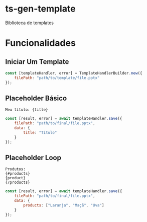 # ts-gen-template
Biblioteca de templates

# Funcionalidades

## Iniciar Um Template
```js
const [templateHandler, error] = TemplateHandlerBuilder.new({
    filePath: "path/to/template/file.pptx"
});
```

## Placeholder Básico
```
Meu título: {title}
```

```js
const [result, error] = await templateHandler.save({
    filePath: "path/to/final/file.pptx",
    data: {
        title: "Título"
    }
});
```

## Placeholder Loop
```
Produtos:
{#products}
{product}
{/products}
```

```js
const [result, error] = await templateHandler.save({
    filePath: "path/to/final/file.pptx",
    data: {
        products: ["Laranja", "Maçã", "Uva"]
    }
});
```
